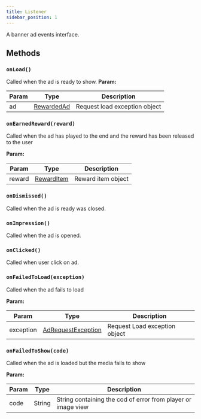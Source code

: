 ```yaml
---
title: Listener
sidebar_position: 1
---
```


A banner ad events interface.

## Methods

### `onLoad()`

Called when the ad is ready to show.
**Param:**

| Param | Type                                     | Description                   |
| ----- | ---------------------------------------- | ----------------------------- |
| ad    | [RewardedAd](/docs/api/android/rewarded) | Request load exception object |

### `onEarnedReward(reward)`

Called when the ad has played to the end and the reward has been released to the user

**Param:**

| Param  | Type                                                 | Description        |
| ------ | ---------------------------------------------------- | ------------------ |
| reward | [RewardItem](/docs/api/android/rewarded/reward_item) | Reward item object |

### `onDismissed()`

Called when the ad is ready was closed.

### `onImpression()`

Called when the ad is opened.

### `onClicked()`

Called when user click on ad.

### `onFailedToLoad(exception)`

Called when the ad fails to load

**Param:**

| Param     | Type                                                                    | Description                   |
| --------- | ----------------------------------------------------------------------- | ----------------------------- |
| exception | [AdRequestException](/docs/api/android/exceptions/ad_request_exception) | Request Load exception object |

### `onFailedToShow(code)`

Called when the ad is loaded but the media fails to show

**Param:**

| Param | Type   | Description                                                  |
| ----- | ------ | ------------------------------------------------------------ |
| code  | String | String containing the cod of error from player or image view |

